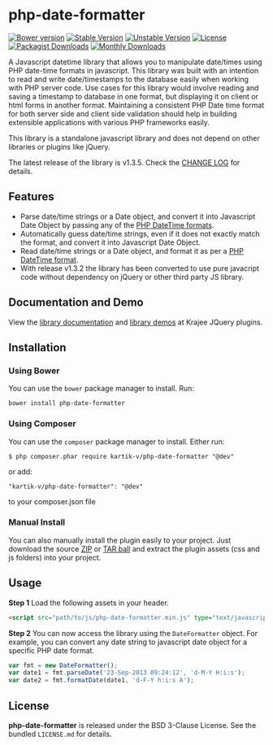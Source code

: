 php-date-formatter
==================

[![Bower version](https://badge.fury.io/bo/php-date-formatter.svg)](http://badge.fury.io/bo/php-date-formatter)
[![Stable Version](https://poser.pugx.org/kartik-v/php-date-formatter/v/stable)](https://packagist.org/packages/kartik-v/php-date-formatter)
[![Unstable Version](https://poser.pugx.org/kartik-v/php-date-formatter/v/unstable)](https://packagist.org/packages/kartik-v/php-date-formatter)
[![License](https://poser.pugx.org/kartik-v/php-date-formatter/license)](https://packagist.org/packages/kartik-v/php-date-formatter)
[![Packagist Downloads](https://poser.pugx.org/kartik-v/php-date-formatter/downloads)](https://packagist.org/packages/kartik-v/php-date-formatter)
[![Monthly Downloads](https://poser.pugx.org/kartik-v/php-date-formatter/d/monthly)](https://packagist.org/packages/kartik-v/php-date-formatter)

A Javascript datetime library that allows you to manipulate date/times using PHP date-time formats in javascript. This library was built with an intention 
to read and write date/timestamps to the database easily when working with PHP server code. Use cases for this library would involve reading and saving a 
timestamp to database in one format, but displaying it on client or html forms in another format. Maintaining a consistent PHP Date time format for both 
server side and client side validation should help in building extensible applications with various PHP frameworks easily.

This library is a standalone javascript library and does not depend on other libraries or plugins like jQuery.

The latest release of the library is v1.3.5. Check the [CHANGE LOG](https://github.com/kartik-v/php-date-formatter/blob/master/CHANGE.md) for details.

## Features

- Parse date/time strings or a Date object, and convert it into Javascript Date Object by passing any of the [PHP DateTime formats](http://php.net/manual/en/function.date.php).
- Automatically guess date/time strings, even if it does not exactly match the format, and convert it into Javascript Date Object.
- Read date/time strings or a Date object, and format it as per a [PHP DateTime format](http://php.net/manual/en/function.date.php).
- With release v1.3.2 the library has been converted to use pure javacript code without dependency on jQuery or other third party JS library.

## Documentation and Demo

View the [library documentation](http://plugins.krajee.com/php-date-formatter) and
[library demos](http://plugins.krajee.com/php-date-formatter/demo) at Krajee JQuery plugins.

## Installation

### Using Bower
You can use the `bower` package manager to install. Run:

    bower install php-date-formatter

### Using Composer
You can use the `composer` package manager to install. Either run:

    $ php composer.phar require kartik-v/php-date-formatter "@dev"

or add:

    "kartik-v/php-date-formatter": "@dev"

to your composer.json file

### Manual Install

You can also manually install the plugin easily to your project. Just download the source
[ZIP](https://github.com/kartik-v/php-date-formatter/zipball/master) or
[TAR ball](https://github.com/kartik-v/php-date-formatter/tarball/master) and extract the
plugin assets (css and js folders) into your project.

## Usage

**Step 1** Load the following assets in your header.

```html
<script src="path/to/js/php-date-formatter.min.js" type="text/javascript"></script>
```

**Step 2** You can now access the library using the `DateFormatter` object. For example, you can convert any date string to javascript date object for a specific PHP date format.

```js
var fmt = new DateFormatter();
var date1 = fmt.parseDate('23-Sep-2013 09:24:12', 'd-M-Y H:i:s');
var date2 = fmt.formatDate(date1, 'd-F-Y h:i:s A');
```

## License

**php-date-formatter** is released under the BSD 3-Clause License. See the bundled `LICENSE.md` for details.